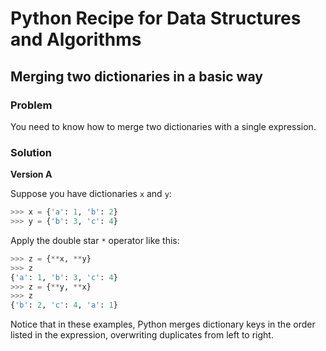 # Python Recipe for Data Structures and Algorithms

## Merging two dictionaries in a basic way

### Problem

You need to know how to merge two dictionaries with a single expression.

### Solution

**Version A**

Suppose you have dictionaries `x` and `y`:

```python
>>> x = {'a': 1, 'b': 2}
>>> y = {'b': 3, 'c': 4}
```

Apply the double star `*` operator like this:

```python
>>> z = {**x, **y}
>>> z
{'a': 1, 'b': 3, 'c': 4}
>>> z = {**y, **x}
>>> z
{'b': 2, 'c': 4, 'a': 1}
```

Notice that in these examples, Python merges dictionary keys in the 
order listed in the expression, overwriting duplicates from left to 
right.
